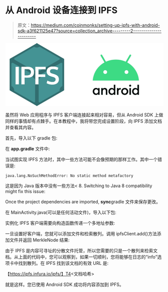 # 从 Android 设备连接到 IPFS

> 原文：<https://medium.com/coinmonks/setting-up-ipfs-with-android-sdk-a3f621125e47?source=collection_archive---------2----------------------->

![](img/11c461081989f7cf6b593e4380fa6cbf.png)

虽然将 Web 应用程序与 IPFS 客户端连接起来相对容易，但从 Android SDK 上做同样的事情却有点棘手。在本教程中，我将带您完成设置阶段，向 IPFS 添加文档并查看其内容。

首先，导入以下 gradle 包:

在 **app.gradle** 文件中:

当试图实现 IPFS 方法时，其中一些方法可能不会像预期的那样工作。其中一个错误是:

```
java.lang.NoSuchMethodError: No static method metafactory
```

这是因为 Java 版本中没有一些方法< 8\. Switching to Java 8 compatibility might fix this issue:

Once the project dependencies are imported, **sync**gradle 文件来保存更改。

在 MainActivity.java(可以是任何活动文件)，导入以下包:

实例化 IPFS 客户端需要向构造函数传递一个多地址参数:

一旦设置好客户端，您就可以添加文件和检索散列。调用 ipfsClient.add()方法添加文件并返回 MerkleNode 结果:

由于 IPFS 是内容可寻址的分散文件托管，所以您需要的只是一个散列来检索文档。从上面的代码中，您可以观察到，如果一切顺利，您将能够在日志的“info”选项卡中找到散列。在 IPFS 找到该文档的有效 URL 是:

【https://ipfs.infura.io/ipfs/】T4<文档哈希>

就是这样。您已使用 Android SDK 成功将内容添加到 IPFS。